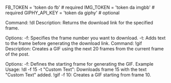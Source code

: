 
FB_TOKEN = 'token do fb'  # required
IMG_TOKEN = 'token da imgbb'  # required
GIPHY_API_KEY = 'token da giphy' # optional


Command: !dl
Description: Returns the download link for the specified frame.

Options:
-f: Specifies the frame number you want to download.
-t: Adds text to the frame before generating the download link.
Command: !gif
Description: Creates a GIF using the next 20 frames from the current frame of the post.

Options:
-f: Defines the starting frame for generating the GIF.
Example Usage:
!dl -f 15 -t "Custom Text": Downloads frame 15 with the text "Custom Text" added.
!gif -f 10: Creates a GIF starting from frame 10.
